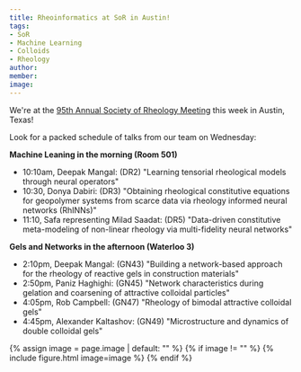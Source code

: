```yaml
---
title: Rheoinformatics at SoR in Austin!
tags: 
- SoR
- Machine Learning
- Colloids
- Rheology
author: 
member: 
image: 
---
```


We're at the [95th Annual Society of Rheology Meeting](https://www.rheology.org/sor/Annual_Meeting/2024Oct/Default.aspx) this week in Austin, Texas!

Look for a packed schedule of talks from our team on Wednesday:

**Machine Leaning in the morning (Room 501)**<br>
- 10:10am, Deepak Mangal: (DR2) "Learning tensorial rheological models through neural operators"
- 10:30, Donya Dabiri: (DR3) "Obtaining rheological constitutive equations for geopolymer systems from scarce data via rheology informed neural networks (RhINNs)"
- 11:10, Safa representing Milad Saadat: (DR5) "Data-driven constitutive meta-modeling of non-linear rheology via multi-fidelity neural networks"

**Gels and Networks in the afternoon (Waterloo 3)**<br>
- 2:10pm, Deepak Mangal: (GN43) "Building a network-based approach for the rheology of reactive gels in construction materials"
- 2:50pm, Paniz Haghighi: (GN45) "Network characteristics during gelation and coarsening of attractive colloidal particles"
- 4:05pm, Rob Campbell: (GN47) "Rheology of bimodal attractive colloidal gels"
- 4:45pm, Alexander Kaltashov: (GN49) "Microstructure and dynamics of double colloidal gels"


{% assign image = page.image | default: "" %}
{% if image != "" %}
  {% include figure.html
    image=image
  %}
{% endif %}
